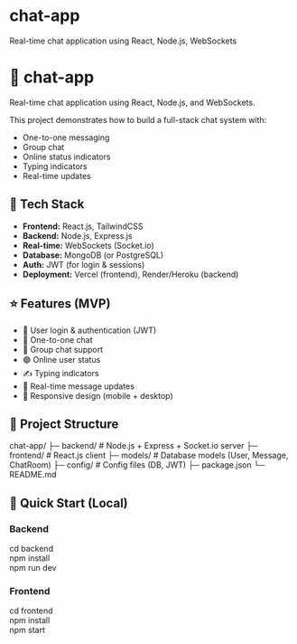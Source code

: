 # chat-app
Real-time chat application using React, Node.js, WebSockets
# 💬 chat-app
Real-time chat application using React, Node.js, and WebSockets.

This project demonstrates how to build a full-stack chat system with:
- One-to-one messaging
- Group chat
- Online status indicators
- Typing indicators
- Real-time updates
## 🔧 Tech Stack
- **Frontend:** React.js, TailwindCSS  
- **Backend:** Node.js, Express.js  
- **Real-time:** WebSockets (Socket.io)  
- **Database:** MongoDB (or PostgreSQL)  
- **Auth:** JWT (for login & sessions)  
- **Deployment:** Vercel (frontend), Render/Heroku (backend)
## ⭐ Features (MVP)
- 🔐 User login & authentication (JWT)  
- 💬 One-to-one chat  
- 👥 Group chat support  
- 🟢 Online user status  
- ✍️ Typing indicators  
- 🔔 Real-time message updates  
- 📱 Responsive design (mobile + desktop)
## 📁 Project Structure
chat-app/
├─ backend/ # Node.js + Express + Socket.io server
├─ frontend/ # React.js client
├─ models/ # Database models (User, Message, ChatRoom)
├─ config/ # Config files (DB, JWT)
├─ package.json
└─ README.md
## 🚀 Quick Start (Local)

### Backend
cd backend  
npm install  
npm run dev  

### Frontend
cd frontend  
npm install  
npm start


